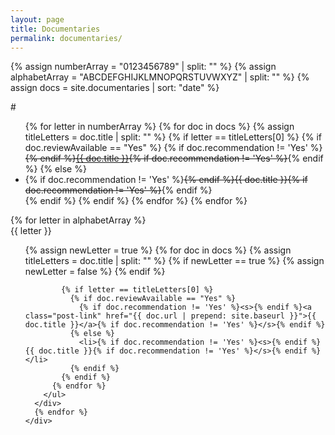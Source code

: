 ```yaml
---
layout: page
title: Documentaries
permalink: documentaries/
---
```


{% assign numberArray = "0123456789" | split: "" %}
{% assign alphabetArray = "ABCDEFGHIJKLMNOPQRSTUVWXYZ" | split: "" %}
{% assign docs = site.documentaries | sort: "date" %}

<div class="container-fluid">
  <div class="row">
    <div class="col-md-12">
      <div class="list-group">
        <div class="list-group-background">#</div>
        <ul class="list-unstyled">
        {% for letter in numberArray %}
          {% for doc in docs  %}
            {% assign titleLetters = doc.title | split: "" %}
            {% if letter == titleLetters[0] %}
              {% if doc.reviewAvailable == "Yes" %}
                {% if doc.recommendation != 'Yes' %}<s>{% endif %}<a class="post-link" href="{{ doc.url | prepend: site.baseurl }}">{{ doc.title }}</a>{% if doc.recommendation != 'Yes' %}</s>{% endif %}
              {% else %}
                <li>{% if doc.recommendation != 'Yes' %}<s>{% endif %}{{ doc.title }}{% if doc.recommendation != 'Yes' %}</s>{% endif %}</li>
              {% endif %}
            {% endif %}
          {% endfor %}
        {% endfor %}
        </ul>
      </div>
      {% for letter in alphabetArray  %}
      <div class="list-group">
        <div class="list-group-background">{{ letter }}</div>
        <ul class="list-unstyled">
          {% assign newLetter = true %}
          {% for doc in docs %}
            {% assign titleLetters = doc.title | split: "" %}
            {% if newLetter == true %}
              {% assign newLetter = false %}
            {% endif %}

            {% if letter == titleLetters[0] %}
              {% if doc.reviewAvailable == "Yes" %}
                {% if doc.recommendation != 'Yes' %}<s>{% endif %}<a class="post-link" href="{{ doc.url | prepend: site.baseurl }}">{{ doc.title }}</a>{% if doc.recommendation != 'Yes' %}</s>{% endif %}
              {% else %}
                <li>{% if doc.recommendation != 'Yes' %}<s>{% endif %}{{ doc.title }}{% if doc.recommendation != 'Yes' %}</s>{% endif %}</li>
              {% endif %}
            {% endif %}
          {% endfor %}
        </ul>
      </div>
      {% endfor %}
    </div>
  </div>
      </div>
</div>